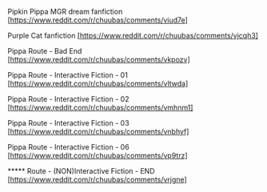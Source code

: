 Pipkin Pippa MGR dream fanfiction
[https://www.reddit.com/r/chuubas/comments/viud7e]

Purple Cat fanfiction
[https://www.reddit.com/r/chuubas/comments/vjcqh3]

Pippa Route - Bad End
[https://www.reddit.com/r/chuubas/comments/vkpozv]

Pippa Route - Interactive Fiction - 01
[https://www.reddit.com/r/chuubas/comments/vltwda]

Pippa Route - Interactive Fiction - 02
[https://www.reddit.com/r/chuubas/comments/vmhnm1]

Pippa Route - Interactive Fiction - 03
[https://www.reddit.com/r/chuubas/comments/vnbhyf]

Pippa Route - Interactive Fiction - 06
[https://www.reddit.com/r/chuubas/comments/vp9trz]

***** Route - (NON)Interactive Fiction - END
[https://www.reddit.com/r/chuubas/comments/vrjgne]